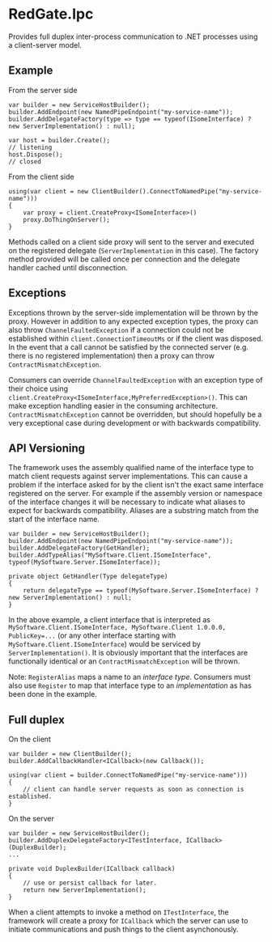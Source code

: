 # RedGate.Ipc

Provides full duplex inter-process communication to .NET processes using a client-server model.

## Example

From the server side

    var builder = new ServiceHostBuilder();
    builder.AddEndpoint(new NamedPipeEndpoint("my-service-name"));
    builder.AddDelegateFactory(type => type == typeof(ISomeInterface) ? new ServerImplementation() : null);

    var host = builder.Create();
    // listening
    host.Dispose();
	// closed

From the client side

    using(var client = new ClientBuilder().ConnectToNamedPipe("my-service-name")))
    {
        var proxy = client.CreateProxy<ISomeInterface>()
        proxy.DoThingOnServer();
    }

Methods called on a client side proxy will sent to the server and executed on the registered delegate (`ServerImplementation` in this case).
The factory method provided will be called once per connection and the delegate handler cached until disconnection.

## Exceptions

Exceptions thrown by the server-side implementation will be thrown by the proxy. However in addition to any
expected exception types, the proxy can also throw `ChannelFaultedException` if a connection could not be established
within `client.ConnectionTimeoutMs` or if the client was disposed.
In the event that a call cannot be satisfied by the connected server (e.g. there is no registered implementation)
then a proxy can throw `ContractMismatchException`.

Consumers can override `ChannelFaultedException` with an exception type of their choice using
`client.CreateProxy<ISomeInterface,MyPreferredException>()`. This can make exception handling easier
in the consuming architecture. `ContractMismatchException` cannot be overridden, but should hopefully be
a very exceptional case during development or with backwards compatibility.

## API Versioning

The framework uses the assembly qualified name of the interface type to match client requests against server implementations.
This can cause a problem if the interface asked for by the client isn't the exact same interface registered on the server.
For example if the assembly version or namespace of the interface changes it will be necessary to indicate what aliases to
expect for backwards compatibility. Aliases are a substring match from the start of the interface name.

	var builder = new ServiceHostBuilder();
	builder.AddEndpoint(new NamedPipeEndpoint("my-service-name"));
	builder.AddDelegateFactory(GetHandler);
	builder.AddTypeAlias("MySoftware.Client.ISomeInterface", typeof(MySoftware.Server.ISomeInterface));

	private object GetHandler(Type delegateType)
	{
        return delegateType == typeof(MySoftware.Server.ISomeInterface) ? new ServerImplementation() : null;
	}

In the above example, a client interface that is interpreted as `MySoftware.Client.ISomeInterface, MySoftware.Client 1.0.0.0, PublicKey=...`
(or any other interface starting with `MySoftware.Client.ISomeInterface`) would be serviced by `ServerImplementation()`.
It is obviously important that the interfaces are functionally identical or an `ContractMismatchException` will be thrown.

Note: `RegisterAlias` maps a name to an *interface type*. Consumers must also use `Register` to map that interface type
to an *implementation* as has been done in the example.

## Full duplex


On the client

    var builder = new ClientBuilder();
	builder.AddCallbackHandler<ICallback>(new Callback());

    using(var client = builder.ConnectToNamedPipe("my-service-name")))
    {
        // client can handle server requests as soon as connection is established.
    }

On the server

    var builder = new ServiceHostBuilder();
    builder.AddDuplexDelegateFactory<ITestInterface, ICallback>(DuplexBuilder);
    ...
    
    private void DuplexBuilder(ICallback callback)
    {
	    // use or persist callback for later.
		return new ServerImplementation();
    }

When a client attempts to invoke a method on `ITestInterface`, the framework will create a proxy for `ICallback` which the server can use to initiate communications and push things to the client asynchonously.